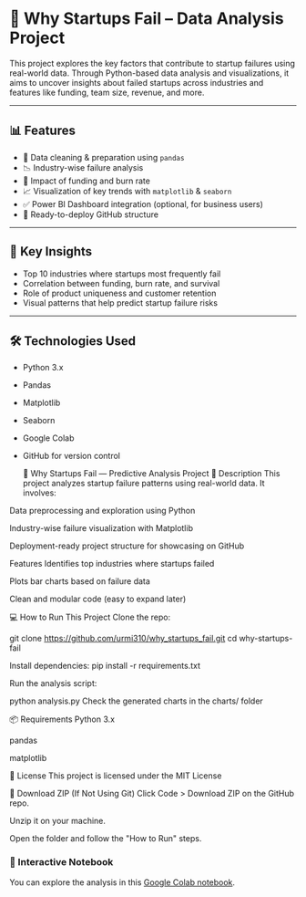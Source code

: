 
 # 🚀 Why Startups Fail – Data Analysis Project

This project explores the key factors that contribute to startup failures using real-world data. Through Python-based data analysis and visualizations, it aims to uncover insights about failed startups across industries and features like funding, team size, revenue, and more.

---

## 📊 Features

- 📁 Data cleaning & preparation using `pandas`
- 📉 Industry-wise failure analysis
- 💸 Impact of funding and burn rate
- 📈 Visualization of key trends with `matplotlib` & `seaborn`
- ✅ Power BI Dashboard integration (optional, for business users)
- 📂 Ready-to-deploy GitHub structure

---

## 📌 Key Insights

- Top 10 industries where startups most frequently fail
- Correlation between funding, burn rate, and survival
- Role of product uniqueness and customer retention
- Visual patterns that help predict startup failure risks

---

## 🛠️ Technologies Used

- Python 3.x
- Pandas
- Matplotlib
- Seaborn
- Google Colab
- GitHub for version control

  🚀 Why Startups Fail — Predictive Analysis Project
📌 Description
This project analyzes startup failure patterns using real-world data. It involves:

Data preprocessing and exploration using Python

Industry-wise failure visualization with Matplotlib

Deployment-ready project structure for showcasing on GitHub

 Features
Identifies top industries where startups failed

Plots bar charts based on failure data

Clean and modular code (easy to expand later)

💻 How to Run This Project
Clone the repo:

git clone https://github.com/urmi310/why_startups_fail.git
cd why-startups-fail

Install dependencies:
pip install -r requirements.txt

Run the analysis script:

python analysis.py
Check the generated charts in the charts/ folder

📦 Requirements
Python 3.x

pandas

matplotlib

📝 License
This project is licensed under the MIT License

📂 Download ZIP (If Not Using Git)
Click Code > Download ZIP on the GitHub repo.

Unzip it on your machine.

Open the folder and follow the "How to Run" steps.

### 🔗 Interactive Notebook

You can explore the analysis in this [Google Colab notebook](https://colab.research.google.com/github/urmi310/why_startups_fail/blob/main/startup_analysis.ipynb).








